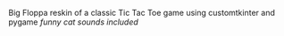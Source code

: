   Big Floppa reskin of a classic Tic Tac Toe game using customtkinter and pygame
  *funny cat sounds included*
